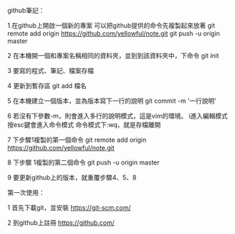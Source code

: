 github筆記：

1.在github上開啟一個新的專案
可以把github提供的命令先複製起來放著
git remote add origin https://github.com/yellowful/note.git
git push -u origin master

2 在本機開一個和專案名稱相同的資料夾，並到到該資料夾中，下命令
git init

3 要寫的程式、筆記、檔案存檔

4 更新到暫存區
git add 檔名

5 在本機建立一個版本，並為版本寫下一行的說明
git commit -m '一行說明'

6 若沒有下參數-m，則會進入多行的說明模式，這是vim的環境。
i進入編輯模式
按esc鍵會進入命令模式
命令模式下:wq，就是存檔離開

7 下步驟1複製的第一個命令
git remote add origin https://github.com/yellowful/note.git

8 下步驟 1複製的第二個命令
git push -u origin master

9 要更新github上的版本，就重覆步驟4、5、8



第一次使用：

1 首先下載git，並安裝
https://git-scm.com/

2 到github上註冊
https://github.com/
